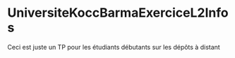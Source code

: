 # UniversiteKoccBarmaExerciceL2Infos
Ceci est juste un TP pour les étudiants débutants sur les dépôts à distant

